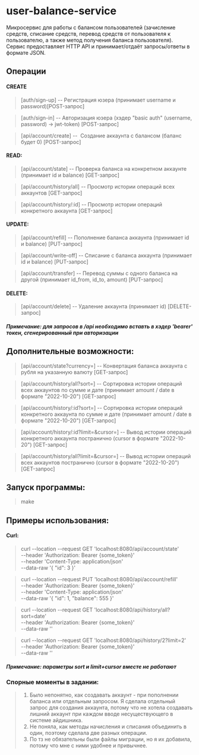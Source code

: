 # user-balance-service

Микросервис для работы с балансом пользователей (зачисление средств, списание средств, перевод средств от пользователя к пользователю, а также метод получения баланса пользователя). Сервис предоставляет HTTP API и принимает/отдаёт запросы/ответы в формате JSON.

## Операции

#### CREATE
> [auth/sign-up] --  Регистрация юзера (принимает username и password)[POST-запрос] 

> [auth/sign-in] --  Авторизация юзера (хэдер "basic auth" (username, password) -> jwt-token) [POST-запрос]

> [api/account/create] --  Создание аккаунта с балансом (баланс будет 0) [POST-запрос] 
#### READ:
> [api/account/state] -- Проверка баланса на конкретном аккаунте (принимает id и balance) [GET-запрос]

> [api/account/history/all] -- Просмотр истории операций всех аккаунтов [GET-запрос]

> [api/account/history/:id] -- Просмотр истории операций конкретного аккаунта [GET-запрос]
#### UPDATE:
> [api/account/refill] -- Пополнение баланса аккаунта (принимает id и balance) [PUT-запрос]

> [api/account/write-off] -- Списание с баланса аккаунта (принимает id и balance) [PUT-запрос]

> [api/account/transfer] -- Перевод суммы с одного баланса на другой (принимает id_from, id_to, amount) [PUT-запрос]
#### DELETE:
> [api/account/delete] -- Удаление аккаунта (принимает id) [DELETE-запрос] 

##### Примечание: для запросов в /api необходимо вставть в хэдер 'bearer' токен, сгенерированный при авторизации

## Дополнительные возможности:
> [api/account/state?currency=] -- Конвертация баланса аккаунта с рубля на указанную валюту [GET-запрос]

> [api/account/history/all?sort=] -- Сортировка истории операций всех аккаунтов по сумме и дате (принимает amount / date в формате "2022-10-20") [GET-запрос]

> [api/account/history/:id?sort=] -- Сортировка истории операций конкретного аккаунта по сумме и дате (принимает amount / date в формате "2022-10-20") [GET-запрос]

> [api/account/history/:id?limit=&cursor=] -- Вывод истории операций конкретного аккаунта постранично (cursor в формате "2022-10-20") [GET-запрос]

> [api/account/history/all?limit=&cursor=] -- Вывод истории операций всех аккаунтов постранично (cursor в формате "2022-10-20") [GET-запрос]


## Запуск программы:
> make

## Примеры использования:
#### Curl:
> curl --location --request GET 'localhost:8080/api/account/state' \
--header 'Authorization: Bearer {some_token}' \
--header 'Content-Type: application/json' \
--data-raw '{
    "id": 3
}'

> curl --location --request PUT 'localhost:8080/api/account/refill' \
--header 'Authorization: Bearer {some_token}' \
--header 'Content-Type: application/json' \
--data-raw '{
    "id": 1,
    "balance": 555
}'

> curl --location --request GET 'localhost:8080/api/history/all?sort=date' \
--header 'Authorization: Bearer {some_token}' \
--data-raw ''

> curl --location --request GET 'localhost:8080/api/history/2?limit=2' \
--header 'Authorization: Bearer {some_token}' \
--data-raw ''
##### Примечание: параметры sort и limit+cursor вместе не работают

### Спорные моменты в задании:
> 1) Было непонятно, как создавать аккаунт - при пополнении баланса или отдельным запросом. Я сделала отдельный запрос для создания аккаунта, потому что не хотела создавать лишний аккаунт при каждом вводе несуществующего в системе айдишника.
> 2) Не поняла, как методы начисления и списания объединить в один, поэтому сделала две разных операции. 
> 3) По тз не обязательны были файлы миграции, но я их добавила, потому что мне с ними удобнее и привычнее.
